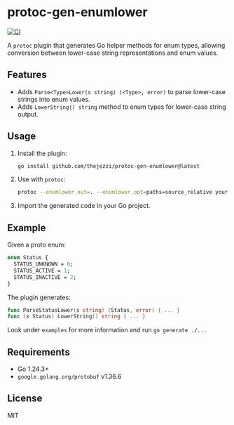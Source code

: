 # protoc-gen-enumlower

[![CI](https://github.com/thejezzi/protoc-gen-enumlower/actions/workflows/ci.yml/badge.svg)](https://github.com/thejezzi/protoc-gen-enumlower/actions/workflows/ci.yml)

A `protoc` plugin that generates Go helper methods for enum types, allowing conversion between lower-case string representations and enum values.

## Features

- Adds `Parse<Type>Lower(s string) (<Type>, error)` to parse lower-case strings into enum values.
- Adds `LowerString() string` method to enum types for lower-case string output.

## Usage

1. Install the plugin:

   ```sh
   go install github.com/thejezzi/protoc-gen-enumlower@latest
   ```

2. Use with `protoc`:

   ```sh
   protoc --enumlower_out=. --enumlower_opt=paths=source_relative your.proto
   ```

3. Import the generated code in your Go project.

## Example

Given a proto enum:

```proto
enum Status {
  STATUS_UNKNOWN = 0;
  STATUS_ACTIVE = 1;
  STATUS_INACTIVE = 2;
}
```

The plugin generates:

```go
func ParseStatusLower(s string) (Status, error) { ... }
func (x Status) LowerString() string { ... }
```

Look under `examples` for more information and run `go generate ./...`

## Requirements

- Go 1.24.3+
- `google.golang.org/protobuf` v1.36.6

## License

MIT
